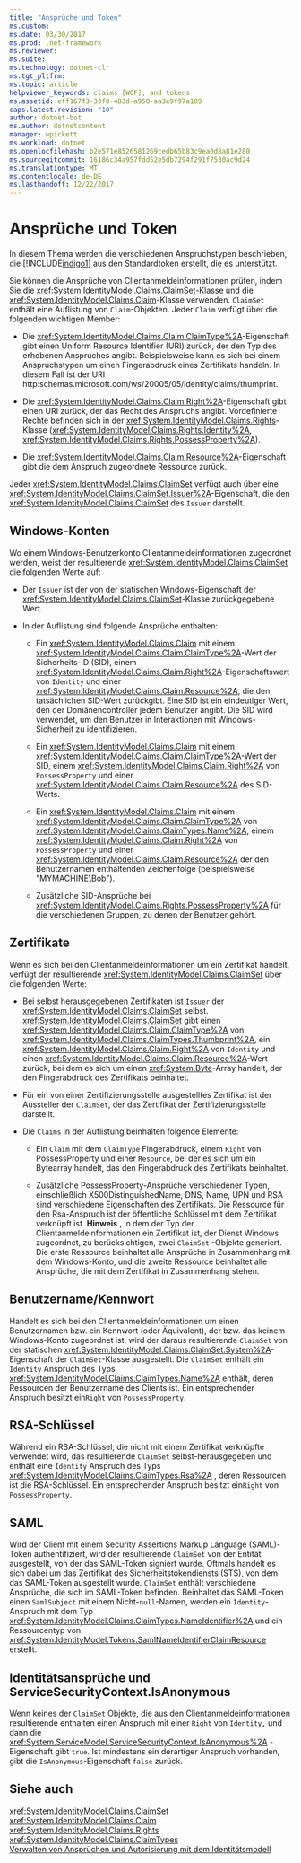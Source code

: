 ```yaml
---
title: "Ansprüche und Token"
ms.custom: 
ms.date: 03/30/2017
ms.prod: .net-framework
ms.reviewer: 
ms.suite: 
ms.technology: dotnet-clr
ms.tgt_pltfrm: 
ms.topic: article
helpviewer_keywords: claims [WCF], and tokens
ms.assetid: eff167f3-33f8-483d-a950-aa3e9f97a189
caps.latest.revision: "10"
author: dotnet-bot
ms.author: dotnetcontent
manager: wpickett
ms.workload: dotnet
ms.openlocfilehash: b2e571e8526581269cedb65b83c9ea0d8a81e280
ms.sourcegitcommit: 16186c34a957fdd52e5db7294f291f7530ac9d24
ms.translationtype: MT
ms.contentlocale: de-DE
ms.lasthandoff: 12/22/2017
---
```

# <a name="claims-and-tokens"></a>Ansprüche und Token
In diesem Thema werden die verschiedenen Anspruchstypen beschrieben, die [!INCLUDE[indigo1](../../../../includes/indigo1-md.md)] aus den Standardtoken erstellt, die es unterstützt.  
  
 Sie können die Ansprüche von Clientanmeldeinformationen prüfen, indem Sie die <xref:System.IdentityModel.Claims.ClaimSet>-Klasse und die <xref:System.IdentityModel.Claims.Claim>-Klasse verwenden. `ClaimSet` enthält eine Auflistung von `Claim`-Objekten. Jeder `Claim` verfügt über die folgenden wichtigen Member:  
  
-   Die <xref:System.IdentityModel.Claims.Claim.ClaimType%2A>-Eigenschaft gibt einen Uniform Resource Identifier (URI) zurück, der den Typ des erhobenen Anspruches angibt. Beispielsweise kann es sich bei einem Anspruchstypen um einen Fingerabdruck eines Zertifikats handeln. In diesem Fall ist der URI http:schemas.microsoft.com/ws/20005/05/identity/claims/thumprint.  
  
-   Die <xref:System.IdentityModel.Claims.Claim.Right%2A>-Eigenschaft gibt einen URI zurück, der das Recht des Anspruchs angibt. Vordefinierte Rechte befinden sich in der <xref:System.IdentityModel.Claims.Rights>-Klasse (<xref:System.IdentityModel.Claims.Rights.Identity%2A>, <xref:System.IdentityModel.Claims.Rights.PossessProperty%2A>).  
  
-   Die <xref:System.IdentityModel.Claims.Claim.Resource%2A>-Eigenschaft gibt die dem Anspruch zugeordnete Ressource zurück.  
  
 Jeder <xref:System.IdentityModel.Claims.ClaimSet> verfügt auch über eine <xref:System.IdentityModel.Claims.ClaimSet.Issuer%2A>-Eigenschaft, die den <xref:System.IdentityModel.Claims.ClaimSet> des `Issuer` darstellt.  
  
## <a name="windows-accounts"></a>Windows-Konten  
 Wo einem Windows-Benutzerkonto Clientanmeldeinformationen zugeordnet werden, weist der resultierende <xref:System.IdentityModel.Claims.ClaimSet> die folgenden Werte auf:  
  
-   Der `Issuer` ist der von der statischen Windows-Eigenschaft der <xref:System.IdentityModel.Claims.ClaimSet>-Klasse zurückgegebene Wert.  
  
-   In der Auflistung sind folgende Ansprüche enthalten:  
  
    -   Ein <xref:System.IdentityModel.Claims.Claim> mit einem <xref:System.IdentityModel.Claims.Claim.ClaimType%2A>-Wert der Sicherheits-ID (SID), einem <xref:System.IdentityModel.Claims.Claim.Right%2A>-Eigenschaftswert von `Identity` und einer <xref:System.IdentityModel.Claims.Claim.Resource%2A>, die den tatsächlichen SID-Wert zurückgibt. Eine SID ist ein eindeutiger Wert, den der Domänencontroller jedem Benutzer angibt. Die SID wird verwendet, um den Benutzer in Interaktionen mit Windows-Sicherheit zu identifizieren.  
  
    -   Ein <xref:System.IdentityModel.Claims.Claim> mit einem <xref:System.IdentityModel.Claims.Claim.ClaimType%2A>-Wert der SID, einem <xref:System.IdentityModel.Claims.Claim.Right%2A> von `PossessProperty` und einer <xref:System.IdentityModel.Claims.Claim.Resource%2A> des SID-Werts.  
  
    -   Ein <xref:System.IdentityModel.Claims.Claim> mit einem <xref:System.IdentityModel.Claims.Claim.ClaimType%2A> von <xref:System.IdentityModel.Claims.ClaimTypes.Name%2A>, einem <xref:System.IdentityModel.Claims.Claim.Right%2A> von `PossessProperty` und einer <xref:System.IdentityModel.Claims.Claim.Resource%2A> der den Benutzernamen enthaltenden Zeichenfolge (beispielsweise "MYMACHINE\Bob").  
  
    -   Zusätzliche SID-Ansprüche bei <xref:System.IdentityModel.Claims.Rights.PossessProperty%2A> für die verschiedenen Gruppen, zu denen der Benutzer gehört.  
  
## <a name="certificates"></a>Zertifikate  
 Wenn es sich bei den Clientanmeldeinformationen um ein Zertifikat handelt, verfügt der resultierende <xref:System.IdentityModel.Claims.ClaimSet> über die folgenden Werte:  
  
-   Bei selbst herausgegebenen Zertifikaten ist `Issuer` der <xref:System.IdentityModel.Claims.ClaimSet> selbst. <xref:System.IdentityModel.Claims.ClaimSet> gibt einen <xref:System.IdentityModel.Claims.Claim.ClaimType%2A> von <xref:System.IdentityModel.Claims.ClaimTypes.Thumbprint%2A>, ein <xref:System.IdentityModel.Claims.Claim.Right%2A> von `Identity` und einen <xref:System.IdentityModel.Claims.Claim.Resource%2A>-Wert zurück, bei dem es sich um einen <xref:System.Byte>-Array handelt, der den Fingerabdruck des Zertifikats beinhaltet.  
  
-   Für ein von einer Zertifizierungsstelle ausgestelltes Zertifikat ist der Aussteller der `ClaimSet`, der das Zertifikat der Zertifizierungsstelle darstellt.  
  
-   Die `Claims` in der Auflistung beinhalten folgende Elemente:  
  
    -   Ein `Claim` mit dem `ClaimType` Fingerabdruck, einem `Right` von PossessProperty und einer `Resource`, bei der es sich um ein Bytearray handelt, das den Fingerabdruck des Zertifikats beinhaltet.  
  
    -   Zusätzliche PossessProperty-Ansprüche verschiedener Typen, einschließlich X500DistinguishedName, DNS, Name, UPN und RSA sind verschiedene Eigenschaften des Zertifikats. Die Ressource für den Rsa-Anspruch ist der öffentliche Schlüssel mit dem Zertifikat verknüpft ist. **Hinweis** , in dem der Typ der Clientanmeldeinformationen ein Zertifikat ist, der Dienst Windows zugeordnet, zu berücksichtigen, zwei `ClaimSet` -Objekte generiert. Die erste Ressource beinhaltet alle Ansprüche in Zusammenhang mit dem Windows-Konto, und die zweite Ressource beinhaltet alle Ansprüche, die mit dem Zertifikat in Zusammenhang stehen.  
  
## <a name="user-namepassword"></a>Benutzername/Kennwort  
 Handelt es sich bei den Clientanmeldeinformationen um einen Benutzernamen bzw. ein Kennwort (oder Äquivalent), der bzw. das keinem Windows-Konto zugeordnet ist, wird der daraus resultierende `ClaimSet` von der statischen <xref:System.IdentityModel.Claims.ClaimSet.System%2A>-Eigenschaft der `ClaimSet`-Klasse ausgestellt. Die `ClaimSet` enthält ein `Identity` Anspruch des Typs <xref:System.IdentityModel.Claims.ClaimTypes.Name%2A> enthält, deren Ressourcen der Benutzername des Clients ist. Ein entsprechender Anspruch besitzt ein`Right` von `PossessProperty`.  
  
## <a name="rsa-keys"></a>RSA-Schlüssel  
 Während ein RSA-Schlüssel, die nicht mit einem Zertifikat verknüpfte verwendet wird, das resultierende `ClaimSet` selbst-herausgegeben und enthält eine `Identity` Anspruch des Typs <xref:System.IdentityModel.Claims.ClaimTypes.Rsa%2A> , deren Ressourcen ist die RSA-Schlüssel. Ein entsprechender Anspruch besitzt ein`Right` von `PossessProperty`.  
  
## <a name="saml"></a>SAML  
 Wird der Client mit einem Security Assertions Markup Language (SAML)-Token authentifiziert, wird der resultierende `ClaimSet` von der Entität ausgestellt, von der das SAML-Token signiert wurde. Oftmals handelt es sich dabei um das Zertifikat des Sicherheitstokendiensts (STS), von dem das SAML-Token ausgestellt wurde. `ClaimSet` enthält verschiedene Ansprüche, die sich im SAML-Token befinden. Beinhaltet das SAML-Token einen `SamlSubject` mit einem Nicht-`null`-Namen, werden ein `Identity`-Anspruch mit dem Typ <xref:System.IdentityModel.Claims.ClaimTypes.NameIdentifier%2A> und ein Ressourcentyp von <xref:System.IdentityModel.Tokens.SamlNameIdentifierClaimResource> erstellt.  
  
## <a name="identity-claims-and-servicesecuritycontextisanonymous"></a>Identitätsansprüche und ServiceSecurityContext.IsAnonymous  
 Wenn keines der `ClaimSet` Objekte, die aus den Clientanmeldeinformationen resultierende enthalten einen Anspruch mit einer `Right` von `Identity,` und dann die <xref:System.ServiceModel.ServiceSecurityContext.IsAnonymous%2A> -Eigenschaft gibt `true`. Ist mindestens ein derartiger Anspruch vorhanden, gibt die `IsAnonymous`-Eigenschaft `false` zurück.  
  
## <a name="see-also"></a>Siehe auch  
 <xref:System.IdentityModel.Claims.ClaimSet>  
 <xref:System.IdentityModel.Claims.Claim>  
 <xref:System.IdentityModel.Claims.Rights>  
 <xref:System.IdentityModel.Claims.ClaimTypes>  
 [Verwalten von Ansprüchen und Autorisierung mit dem Identitätsmodell](../../../../docs/framework/wcf/feature-details/managing-claims-and-authorization-with-the-identity-model.md)
